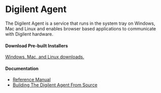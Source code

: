# Digilent Agent
The Digilent Agent is a service that runs in the system tray on Windows, Mac and Linux and enables browser based applications 
to communicate with Digilent hardware.

#### Download Pre-built Installers
[Windows, Mac, and Linux downloads.](https://reference.digilentinc.com/reference/software/waveforms-live/waveforms-live-agent)

#### Documentation
- [Reference Manual](https://reference.digilentinc.com/reference/software/digilent-agent/reference-manual)
- [Building The Digilent Agent From 
Source](https://reference.digilentinc.com/reference/software/digilent-agent/build-from-source)

